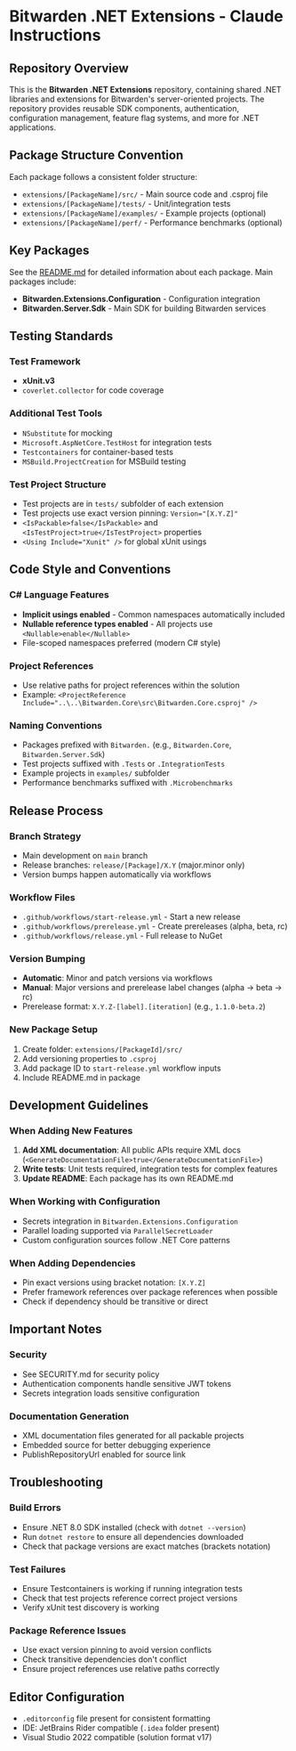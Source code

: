 # Bitwarden .NET Extensions - Claude Instructions

## Repository Overview

This is the **Bitwarden .NET Extensions** repository, containing shared .NET libraries and extensions for Bitwarden's server-oriented projects. The repository provides reusable SDK components, authentication, configuration management, feature flag systems, and more for .NET applications.

## Package Structure Convention

Each package follows a consistent folder structure:

-   `extensions/[PackageName]/src/` - Main source code and .csproj file
-   `extensions/[PackageName]/tests/` - Unit/integration tests
-   `extensions/[PackageName]/examples/` - Example projects (optional)
-   `extensions/[PackageName]/perf/` - Performance benchmarks (optional)

## Key Packages

See the [README.md](README.md) for detailed information about each package. Main packages include:

-   **Bitwarden.Extensions.Configuration** - Configuration integration
-   **Bitwarden.Server.Sdk** - Main SDK for building Bitwarden services

## Testing Standards

### Test Framework

-   **xUnit.v3**
-   `coverlet.collector` for code coverage

### Additional Test Tools

-   `NSubstitute` for mocking
-   `Microsoft.AspNetCore.TestHost` for integration tests
-   `Testcontainers` for container-based tests
-   `MSBuild.ProjectCreation` for MSBuild testing

### Test Project Structure

-   Test projects are in `tests/` subfolder of each extension
-   Test projects use exact version pinning: `Version="[X.Y.Z]"`
-   `<IsPackable>false</IsPackable>` and `<IsTestProject>true</IsTestProject>` properties
-   `<Using Include="Xunit" />` for global xUnit usings

## Code Style and Conventions

### C# Language Features

-   **Implicit usings enabled** - Common namespaces automatically included
-   **Nullable reference types enabled** - All projects use `<Nullable>enable</Nullable>`
-   File-scoped namespaces preferred (modern C# style)

### Project References

-   Use relative paths for project references within the solution
-   Example: `<ProjectReference Include="..\..\Bitwarden.Core\src\Bitwarden.Core.csproj" />`

### Naming Conventions

-   Packages prefixed with `Bitwarden.` (e.g., `Bitwarden.Core`, `Bitwarden.Server.Sdk`)
-   Test projects suffixed with `.Tests` or `.IntegrationTests`
-   Example projects in `examples/` subfolder
-   Performance benchmarks suffixed with `.Microbenchmarks`

## Release Process

### Branch Strategy

-   Main development on `main` branch
-   Release branches: `release/[Package]/X.Y` (major.minor only)
-   Version bumps happen automatically via workflows

### Workflow Files

-   `.github/workflows/start-release.yml` - Start a new release
-   `.github/workflows/prerelease.yml` - Create prereleases (alpha, beta, rc)
-   `.github/workflows/release.yml` - Full release to NuGet

### Version Bumping

-   **Automatic**: Minor and patch versions via workflows
-   **Manual**: Major versions and prerelease label changes (alpha → beta → rc)
-   Prerelease format: `X.Y.Z-[label].[iteration]` (e.g., `1.1.0-beta.2`)

### New Package Setup

1. Create folder: `extensions/[PackageId]/src/`
2. Add versioning properties to `.csproj`
3. Add package ID to `start-release.yml` workflow inputs
4. Include README.md in package

## Development Guidelines

### When Adding New Features

1. **Add XML documentation**: All public APIs require XML docs (`<GenerateDocumentationFile>true</GenerateDocumentationFile>`)
2. **Write tests**: Unit tests required, integration tests for complex features
3. **Update README**: Each package has its own README.md

### When Working with Configuration

-   Secrets integration in `Bitwarden.Extensions.Configuration`
-   Parallel loading supported via `ParallelSecretLoader`
-   Custom configuration sources follow .NET Core patterns

### When Adding Dependencies

-   Pin exact versions using bracket notation: `[X.Y.Z]`
-   Prefer framework references over package references when possible
-   Check if dependency should be transitive or direct

## Important Notes

### Security

-   See SECURITY.md for security policy
-   Authentication components handle sensitive JWT tokens
-   Secrets integration loads sensitive configuration

### Documentation Generation

-   XML documentation files generated for all packable projects
-   Embedded source for better debugging experience
-   PublishRepositoryUrl enabled for source link

## Troubleshooting

### Build Errors

-   Ensure .NET 8.0 SDK installed (check with `dotnet --version`)
-   Run `dotnet restore` to ensure all dependencies downloaded
-   Check that package versions are exact matches (brackets notation)

### Test Failures

-   Ensure Testcontainers is working if running integration tests
-   Check that test projects reference correct project versions
-   Verify xUnit test discovery is working

### Package Reference Issues

-   Use exact version pinning to avoid version conflicts
-   Check transitive dependencies don't conflict
-   Ensure project references use relative paths correctly

## Editor Configuration

-   `.editorconfig` file present for consistent formatting
-   IDE: JetBrains Rider compatible (`.idea` folder present)
-   Visual Studio 2022 compatible (solution format v17)
